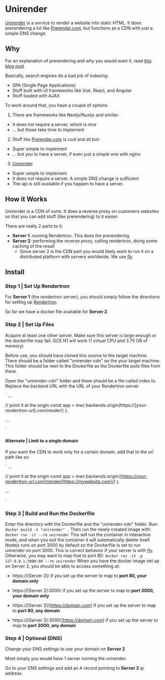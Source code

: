 # Unirender
[Unirender](https://unirender.io) is a service to render a website into static HTML. It does prerendering a lot like [Prerender.com](https://prerender.com), but functions as a CDN with just a simple DNS change.

## Why

For an explanation of prerendering and why you would want it, read [this blog post](https://blog.unirender.io/content/about-server-side-rendering)

Basically, search engines do a bad job of indexing:
* SPA (Single Page Applications)
* Stuff built with UI frameworks like Vue, React, and Angular 
* Stuff loaded with AJAX

To work around that, you have a couple of options
1. There are frameworks like Nextjs/Nuxtjs and similar:
* It does not require a server, which is nice
* ... but these take time to implement

2. Stuff like [Prerender.com](https://prerender.com) is cool and all but:
* Super simple to implement
* ... but you to have a server, if even just a simple one with nginx

3. [Unirender](https://unirender.com)
* Super simple to implement
* It does not require a server. A simple DNS change is sufficient
* The api is still available if you happen to have a server. 

## How it Works

Unirender is a CDN of sorts. It does a reverse proxy on customers websites so that you can add stuff (like prerendering) to it easier. 

There are really 2 parts to it: 
* **Server 1**: running Rendertron. This does the prerendering
* **Server 2**: performing the reverse proxy, calling rendertron, doing some caching of the result
  * Since server 2 is the CDN part you would likely want to run it on a distributed platform with servers worldwide. We use [fly](https://fly.io)


## Install

### Step 1 | Set Up Rendertron

For **Server 1** (the rendertron server), you should simply follow the directions for setting up [Rendertron](https://github.com/GoogleChrome/rendertron). 

So far we have a docker file available for **Server 2**.

### Step 2 | Set Up Files

Acquire at least one other server. Make sure this server is large enough or the dockerfile may fail. GCE N1 will work (1 virtual CPU and 3.75 GB of memory)

Before use, you should have cloned this source to the target machine. There should be a folder called "unirender-cdn" on the your target machine. This folder should be next to the Dockerfile as the Dockerfile pulls files from there.

Open the "unirender-cdn" folder and there should be a file called index.ts. Replace the backend URL with the URL of your Rendertron server 

`
...

// point it at the origin
const app = mw(
 backends.origin(https://[your-rendertron-url].com/render/)
);

...

` 
#### Alternate | Limit to a single domain

If you want the CDN to work only for a certain domain, add that to the url path like so: 

`
...

// point it at the origin
const app = mw(
 backends.origin([https://your-rendertron-url.com]/render/[https://mywebsite.com]/)
);

...

` 

### Step 3 | Build and Run the Dockerfile

Enter the directory with the Dockerfile and the "unirender-cdn" folder. Run: 
`
docker build -t "unirender" .
`
Then run the newly created image with:
`
docker run -it --rm unirender
`
This will run the container in interactive mode, and when you exit the container it will automatically delete itself. 
Nodejs runs on port 3000 by default so the Dockerfile is set to run unirender on port 3000. This is correct behavior if your server is with [fly](https://fly.io). Otherwise, you may want to map that to port 80:
`
docker run -it -p 127.0.0.1:3000:80 --rm unirender
`
When you have the docker image set up on Server 2, you should be able to access something at:

* https://[Server 2]/ if you set up the server to map to **port 80, your domain only**
* https://[Server 2]:3000/ if you set up the server to map to **port 3000, your domain only**

* https://[Server 2]/[https://domain.com] if you set up the server to map to **port 80, any domain**
* https://[Server 2]:3000/[https://domain.com] if you set up the server to map to **port 3000, any domain**

### Step 4 | Optional (DNS)
 
Change your DNS settings to use your domain on **Server 2**

Most simply you would have 1 server running the unirender: 

Go to your DNS settings and add an A record pointing to **Server 2** ip address.
